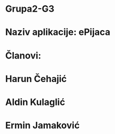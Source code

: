 # Grupa2-G3
# Naziv aplikacije: ePijaca
# Članovi:
#     Harun Čehajić
#     Aldin Kulaglić
#     Ermin Jamaković
